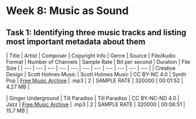 # Week 8: Music as Sound

## Task 1: Identifying three music tracks and listing most important metadata about them

| Title | Artist | Composer | Copyright Info | Genre | Source | File/Audio Format | Number of Channels | Sample Rate | Bit per second | Duration | File Size |
| --- | --- | --- | --- | --- | --- | --- | --- | --- | --- | --- |
| Creative Design | Scott Holmes Music | Scott Holmes Music | CC BY-NC 4.0 | Synth Pop | [Free Music Archive](https://freemusicarchive.org/music/Scott_Holmes/media-music-mix/creative-design) | .mp3 | 2 | SAMPLE RATE | 320000 | 00:01:52 | 4.27 MB |

| Ginger Underground | Till Paradiso | Till Paradiso | CC BY-NC-ND 4.0 | Jazz | [Free Music Archive](https://freemusicarchive.org/music/till-paradiso/stay-tonight/ginger-underground-tp-023mp3) | .mp3 | 2 | SAMPLE RATE | 320000 | 00:06:51 | 15.7 MB |

